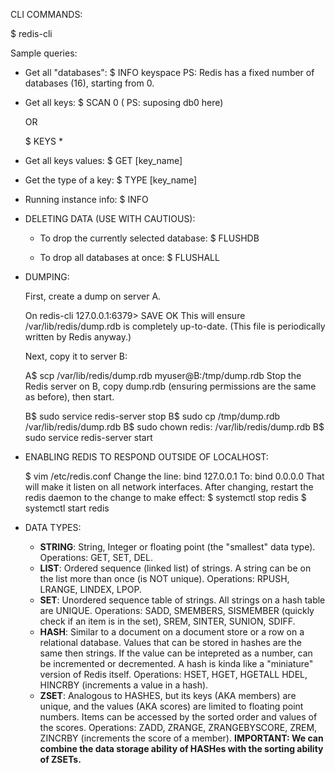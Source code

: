 CLI COMMANDS:

$ redis-cli

Sample queries:

- Get all "databases":
    $ INFO keyspace
    PS: Redis has a fixed number of databases (16), starting from 0.

- Get all keys:
    $ SCAN 0
        ( PS: suposing db0 here)

    OR

    $ KEYS * 

- Get all keys values:
    $ GET [key_name]

- Get the type of a key:
    $ TYPE [key_name]

- Running instance info:
    $ INFO

- DELETING DATA (USE WITH CAUTIOUS):

    - To drop the currently selected database:
        $ FLUSHDB

    - To drop all databases at once:
        $ FLUSHALL

- DUMPING:

    First, create a dump on server A.

    On redis-cli
    127.0.0.1:6379> SAVE
    OK
    This will ensure /var/lib/redis/dump.rdb is completely up-to-date. (This file is periodically written by Redis anyway.)

    Next, copy it to server B:

    A$ scp /var/lib/redis/dump.rdb myuser@B:/tmp/dump.rdb
    Stop the Redis server on B, copy dump.rdb (ensuring permissions are the same as before), then start.

    B$ sudo service redis-server stop
    B$ sudo cp /tmp/dump.rdb /var/lib/redis/dump.rdb
    B$ sudo chown redis: /var/lib/redis/dump.rdb
    B$ sudo service redis-server start

- ENABLING REDIS TO RESPOND OUTSIDE OF LOCALHOST:

	$ vim /etc/redis.conf
	Change the line: 
		bind 127.0.0.1
	To:
		bind 0.0.0.0
	That will make it listen on all network interfaces. 
	After changing, restart the redis daemon to the change to make effect:
		$ systemctl stop redis
		$ systemctl start redis

- DATA TYPES:
    - **STRING**: String, Integer or floating point (the "smallest" data type). Operations: GET, SET, DEL.
    - **LIST**: Ordered sequence (linked list) of strings. A string can be on the list more than once (is NOT unique). Operations: RPUSH, LRANGE, LINDEX, LPOP.
    - **SET**: Unordered sequence table of strings. All strings on a hash table are UNIQUE. Operations: SADD, SMEMBERS, SISMEMBER (quickly check if an item is in the set), SREM, SINTER, SUNION, SDIFF.
    - **HASH**: Similar to a document on a document store or a row on a relational database. Values that can be stored in hashes are the same then strings. If the value can be intepreted as a number, can be incremented or decremented. A hash is kinda like a "miniature" version of Redis itself. Operations: HSET, HGET, HGETALL HDEL, HINCRBY (increments a value in a hash).
    - **ZSET**: Analogous to HASHES, but its keys (AKA members) are unique, and the values (AKA scores) are limited to floating point numbers. Items can be accessed by the sorted order and values of the scores. Operations: ZADD, ZRANGE, ZRANGEBYSCORE, ZREM, ZINCRBY (increments the score of a member).
    **IMPORTANT: We can combine the data storage ability of HASHes with the sorting ability of ZSETs.**


